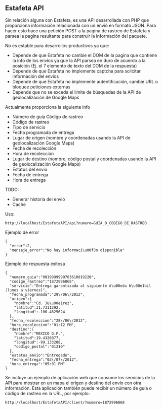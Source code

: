 Estafeta API
----------------


Sin relación alguna con Estafeta, es una API desarrollada con PHP que proporciona información relacionada con un envió en formato JSON. Para hacer esto hace una petición POST a la pagina de rastreo de Estafeta y parsea la pagina resultante para construir la información del paquete.

No es estable para desarrollos productivos ya que:

 - Depende de que Estafeta no cambie el DOM de la pagina que contiene la info de los envíos ya que la API parsea en duro de acuerdo a la posición (Ej. el 7 elemento de texto del DOM de la respuesta)
 - Depende de que Estafeta no implemente captcha para solicitar información del envíos
 - Depende de que Estafeta no implemente autentificación, cambie URL o bloquee peticiones externas
 - Depende que no se exceda el limite de búsquedas de la API de geolocalización de Google Maps

Actualmente proporciona la siguiente info

 - Número de guía Código de rastreo
 - Código de rastreo
 - Tipo de servicio
 - Fecha programada de entrega
 - Lugar de origen (nombre y coordenadas usando la API de geolocalización Google Maps)
 - Fecha de recolección
 - Hora de recolección
 - Lugar de destino (nombre, código postal y coordenadas usando la API de geolocalización Google Maps)
 - Estatus del envío
 - Fecha de entrega
 - Hora de entrega

TODO:

 - Generar historia del envió
 - Cache

Uso:

    http://localhost/EstafetaAPI/api?numero=GUIA_O_CODIGO_DE_RASTREO

Ejemplo de error

    ﻿{
      "error":2,
      "mensaje_error":"No hay informaci\u00f3n disponible"
    }

Ejemplo de respuesta exitosa

    ﻿{
      "numero_guia":"0019999999703610019220",
      "codigo_rastreo":"1872996868",
      "servicio":"Entrega garantizada al siguiente d\u00eda h\u00e1bil (lunes a viernes)",
      "fecha_programada":"29\/06\/2012",
      "origen":{
        "nombre":"Cd. Ju\u00e1rez",
        "latitud":31.7311292,
        "longitud":-106.4625624
      },
      "fecha_recoleccion":"28\/06\/2012",
      "hora_recoleccion":"01:12 PM",
      "destino":{
        "nombre":"MEXICO D.F.",
        "latitud":19.4326077,
        "longitud":-99.133208,
        "codigo_postal":"01210"
      },
      "estatus_envio":"Entregado",
      "fecha_entrega":"03\/07\/2012",
      "hora_entrega":"05:01 PM"
    }
    
Se incluye un ejemplo de aplicación web que consume los servicios de la API para mostrar en un mapa el origen y destino del envío con otra información. Esta aplicación también puede recibir un número de guía o código de rastreo en la URL, por ejemplo:

    http://localhost/EstafetaAPI/client/?numero=1872996868
